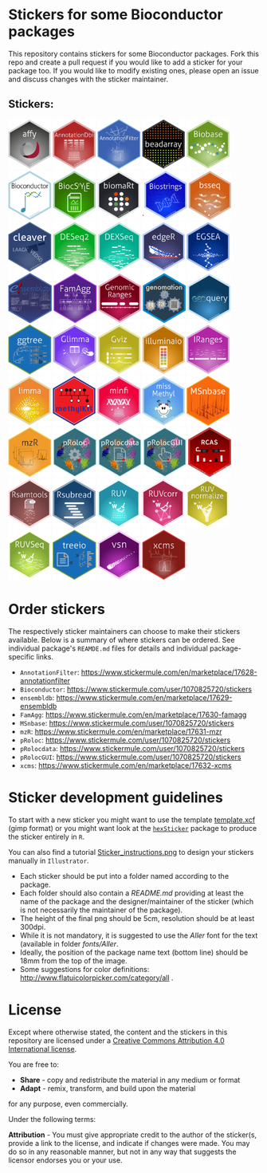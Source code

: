# Stickers for some Bioconductor packages

This repository contains stickers for some Bioconductor packages. Fork
this repo and create a pull request if you would like to add a sticker
for your package too. If you would like to modify existing ones,
please open an issue and discuss changes with the sticker maintainer.

## Stickers:

<p align = "left">
<img src="affy/affy.png" height="100">
<img src="AnnotationDbi/AnnotationDbi.png" height="100">
<img src="AnnotationFilter/AnnotationFilter_hl.png" height="100">
<img src="beadarray/beadarray.png" height="100">
<img src="Biobase/Biobase.png" height="100">
<img src="Bioconductor/Bioconductor_original.png" height="100">
<img src="BiocStyle/BiocStyle.png" height="100">
<img src="biomaRt/biomaRt.png" height="100">
`<img src="Biostrings/Biostrings.png" height="100">
<img src="bsseq/bsseq.png" height="100">
<img src="cleaver/cleaver.png" height="100">
<img src="DESeq2/DESeq2.png" height="100">
<img src="DEXSeq/DEXSeq.png" height="100">
<img src="edgeR/edgeR.png" height="100">
<img src="EGSEA/EGSEA.png" height="100">
<img src="ensembldb/ensembldb.png" height="100">
<img src="FamAgg/FamAgg_hl.png" height="100">
<img src="GenomicRanges/GenomicRanges.png" height="100">
<img src="genomation/genomation.png" height="100">
<img src="GEOquery/GEOquery.png" height="100">
<img src="ggtree/ggtree.png" height="100">
<img src="Glimma/Glimma.png" height="100">
<img src="Gviz/Gviz.png" height="100">
<img src="illuminaio/illuminaio.png" height="100">
<img src="IRanges/IRanges.png" height="100">
<img src="limma/limma.png" height="100">
<img src="methylKit/methylKit.png" height="100">
<img src="minfi/minfi.png" height="100">
<img src="missMethyl/missMethyl.png" height="100">
<img src="MSnbase/MSnbase.png" height="100">
<img src="mzR/mzR_hl.png" height="100">
<img src="pRoloc/pRoloc.png" height="100">
<img src="pRoloc/pRolocdata.png" height="100">
<img src="pRoloc/pRolocGUI.png" height="100">
<img src="RCAS/RCAS.png" height="100">
<img src="Rsamtools/Rsamtools.png" height="100">
<img src="Rsubread/Rsubread.png" height="100">
<img src="RUV/RUV.png" height="100">
<img src="RUVcorr/RUVcorr.png" height="100">
<img src="RUVnormalize/RUVnormalize.png" height="100">
<img src="RUVSeq/RUVSeq.png" height="100">
<img src="treeio/treeio.png" height="100">
<img src="vsn/vsn.png" height="100">
<img src="xcms/xcms_hl.png" height="100">
</p>

# Order stickers

The respectively sticker maintainers can choose to make their stickers
available. Below is a summary of where stickers can be ordered. See
individual package's `REAMDE.md` files for details and individual
package-specific links.

* `AnnotationFilter`: https://www.stickermule.com/en/marketplace/17628-annotationfilter
* `Bioconductor`: https://www.stickermule.com/user/1070825720/stickers
* `ensembldb`: https://www.stickermule.com/en/marketplace/17629-ensembldb
* `FamAgg`: https://www.stickermule.com/en/marketplace/17630-famagg
* `MSnbase`: https://www.stickermule.com/user/1070825720/stickers
* `mzR`: https://www.stickermule.com/en/marketplace/17631-mzr
* `pRoloc`: https://www.stickermule.com/user/1070825720/stickers
* `pRolocdata`: https://www.stickermule.com/user/1070825720/stickers
* `pRolocGUI`: https://www.stickermule.com/user/1070825720/stickers
* `xcms`: https://www.stickermule.com/en/marketplace/17632-xcms

# Sticker development guidelines

To start with a new sticker you might want to use the template
[template.xcf](template/template.xcf) (gimp format) or you might want
look at the
[`hexSticker`](https://github.com/GuangchuangYu/hexSticker) package to
produce the sticker entirely in `R`.

You can also find a tutorial [Sticker_instructions.png](Tutorial/Sticker_instructions.png) to design your stickers manually in `Illustrator`.


+ Each sticker should be put into a folder named according to the package.
+ Each folder should also contain a *README.md* providing at least the name of
  the package and the designer/maintainer of the sticker (which is not
  necessarily the maintainer of the package).
+ The height of the final png should be 5cm, resolution should be at least
  300dpi.
+ While it is not mandatory, it is suggested to use the *Aller* font for the
  text (available in folder *fonts/Aller*.
+ Ideally, the position of the package name text (bottom line) should be 18mm
  from the top of the image.
+ Some suggestions for color definitions:
  http://www.flatuicolorpicker.com/category/all .

# License

Except where otherwise stated, the content and the stickers in this
repository are licensed under a [Creative Commons Attribution 4.0
International license](https://creativecommons.org/licenses/by/2.0/).

You are free to:

* **Share** - copy and redistribute the material in any medium or format
* **Adapt** - remix, transform, and build upon the material

for any purpose, even commercially.

Under the following terms:

**Attribution** - You must give appropriate credit to the author of
the sticker(s, provide a link to the license, and indicate if changes
were made. You may do so in any reasonable manner, but not in any way
that suggests the licensor endorses you or your use.
